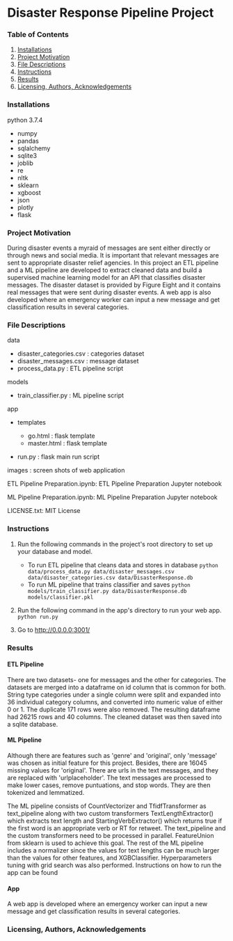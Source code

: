 # Disaster Response Pipeline Project


### Table of Contents
1. [Installations](#installations)
2. [Project Motivation](#project_motivation)
3. [File Descriptions](#file_descriptions)
4. [Instructions](#instructions)
5. [Results](#results)
6. [Licensing, Authors, Acknowledgements](#licensing)

### Installations<a name="installations"></a>
python 3.7.4
* numpy
* pandas
* sqlalchemy
* sqlite3
* joblib
* re
* nltk
* sklearn
* xgboost
* json
* plotly
* flask

### Project Motivation<a name="project_motivation"></a>

During disaster events a myraid of messages are sent either directly or through news and social media. 
It is important that relevant messages are sent to appropriate disaster relief agencies. 
In this project an ETL pipeline and a ML pipeline are developed to extract cleaned data and build a supervised machine learning model for an API that classifies disaster messages. 
The disaster dataset is provided by Figure Eight and it contains real messages that were sent during disaster events. 
A web app is also developed where an emergency worker can input a new message and get classification results in several categories.

### File Descriptions<a name="file_descriptions"></a>
data
* disaster_categories.csv : categories dataset
* disaster_messages.csv : message dataset
* process_data.py : ETL pipeline script

models
* train_classifier.py : ML pipeline script

app
* templates
  * go.html : flask template
  * master.html : flask template
  
* run.py : flask main run script

images : screen shots of web application

ETL Pipeline Preparation.ipynb: ETL Pipeline Preparation Jupyter notebook

ML Pipeline Preparation.ipynb: ML Pipeline Preparation Jupyter notebook


LICENSE.txt: MIT License

### Instructions<a name="instructions"></a>
1. Run the following commands in the project's root directory to set up your database and model.

    - To run ETL pipeline that cleans data and stores in database
        `python data/process_data.py data/disaster_messages.csv data/disaster_categories.csv data/DisasterResponse.db`
    - To run ML pipeline that trains classifier and saves
        `python models/train_classifier.py data/DisasterResponse.db models/classifier.pkl`

2. Run the following command in the app's directory to run your web app.
    `python run.py`

3. Go to http://0.0.0.0:3001/

### Results<a name="resluts"></a>
#### ETL Pipeline


There are two datasets- one for messages and the other for categories. 
The datasets are merged into a dataframe on id column that is common for both. 
String type categories under a single column were split and expanded into 36 individual category columns, and converted into numeric value of either 0 or 1. 
The duplicate 171 rows were also removed. 
The resulting dataframe had 26215 rows and 40 columns.
The cleaned dataset was then saved into a sqlite database. 

#### ML Pipeline

Although there are features such as 'genre' and 'original', only 'message' was chosen as initial feature for this project.
Besides, there are 16045 missing values for 'original'. 
There are urls in the text messages, and they are replaced with 'urlplaceholder'. 
The text messages are processed to make lower cases, remove puntuations, and stop words. 
They are then tokenized and lemmatized. 

The ML pipeline consists of CountVectorizer and TfidfTransformer as text_pipeline along with two custom transformers 
TextLengthExtractor() which extracts text length and StartingVerbExtractor() which returns true if the first word is an appropriate verb or RT for retweet.
The text_pipeline and the custom transformers need to be processed in parallel. FeatureUnion from sklearn is used to achieve this goal. 
The rest of the ML pipeline includes a normalizer since the values for text lengths can be much larger than the values for other features,  and  XGBClassifier. 
Hyperparameters tuning with grid search was also performed.
Instructions on how to run the app can be found

#### App
A web app is developed where an emergency worker can input a new message and get classification results in several categories.
### Licensing, Authors, Acknowledgements<a name="licensing"></a>


